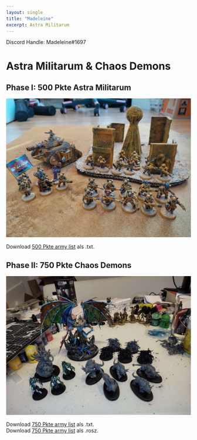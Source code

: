 ```yaml
---
layout: single
title: "Madeleine"
excerpt: Astra Militarum
---
```


Discord Handle: Madeleine#1697

# Astra Militarum & Chaos Demons

## Phase I: 500 Pkte Astra Militarum

![500 Pkte](/assets/images/500/500_madeleine_1.jpg)

Download <a href="/assets/armylists/500/500_madeleine.txt" download>500 Pkte army list</a> als .txt.

## Phase II: 750 Pkte Chaos Demons

![750 Pkte](/assets/images/750/750_madeleine_1.jpg)

Download <a href="/assets/armylists/750/750_madeleine.txt" download>750 Pkte army list</a> als .txt.  
Download <a href="/assets/armylists/750/750_madeleine.rosz" download>750 Pkte army list</a> als .rosz.  